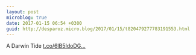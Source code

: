 ```yaml
---
layout: post
microblog: true
date: 2017-01-15 06:54 +0300
guid: http://desparoz.micro.blog/2017/01/15/t820479277783191553.html
---
```

A Darwin Tide [t.co/6lB5IdoDG...](https://t.co/6lB5IdoDGT)
